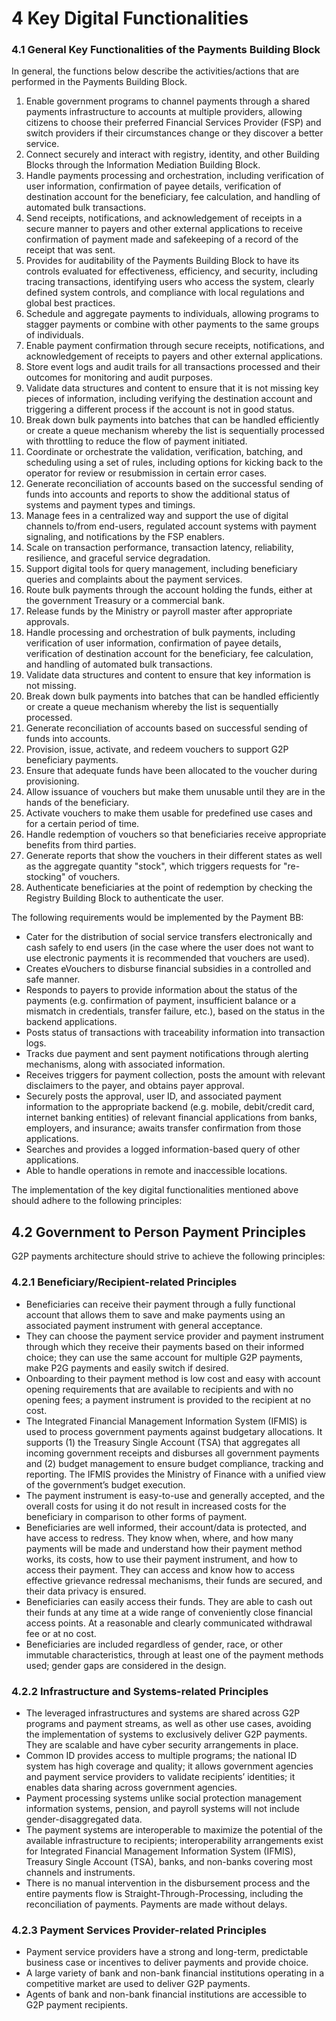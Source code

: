 # 4 Key Digital Functionalities

### 4.1 General Key Functionalities of the Payments Building Block

In general, the functions below describe the activities/actions that are performed in the Payments Building Block.

1. Enable government programs to channel payments through a shared payments infrastructure to accounts at multiple providers, allowing citizens to choose their preferred Financial Services Provider (FSP) and switch providers if their circumstances change or they discover a better service.
2. Connect securely and interact with registry, identity, and other Building Blocks through the Information Mediation Building Block.
3. Handle payments processing and orchestration, including verification of user information, confirmation of payee details, verification of destination account for the beneficiary, fee calculation, and handling of automated bulk transactions.
4. Send receipts, notifications, and acknowledgement of receipts in a secure manner to payers and other external applications to receive confirmation of payment made and safekeeping of a record of the receipt that was sent.
5. Provides for auditability of the Payments Building Block to have its controls evaluated for effectiveness, efficiency, and security, including tracing transactions, identifying users who access the system, clearly defined system controls, and compliance with local regulations and global best practices.
6. Schedule and aggregate payments to individuals, allowing programs to stagger payments or combine with other payments to the same groups of individuals.
7. Enable payment confirmation through secure receipts, notifications, and acknowledgement of receipts to payers and other external applications.
8. Store event logs and audit trails for all transactions processed and their outcomes for monitoring and audit purposes.
9. Validate data structures and content to ensure that it is not missing key pieces of information, including verifying the destination account and triggering a different process if the account is not in good status.
10. Break down bulk payments into batches that can be handled efficiently or create a queue mechanism whereby the list is sequentially processed with throttling to reduce the flow of payment initiated.
11. Coordinate or orchestrate the validation, verification, batching, and scheduling using a set of rules, including options for kicking back to the operator for review or resubmission in certain error cases.
12. Generate reconciliation of accounts based on the successful sending of funds into accounts and reports to show the additional status of systems and payment types and timings.
13. Manage fees in a centralized way and support the use of digital channels to/from end-users, regulated account systems with payment signaling, and notifications by the FSP enablers.
14. Scale on transaction performance, transaction latency, reliability, resilience, and graceful service degradation.
15. Support digital tools for query management, including beneficiary queries and complaints about the payment services.
16. Route bulk payments through the account holding the funds, either at the government Treasury or a commercial bank.
17. Release funds by the Ministry or payroll master after appropriate approvals.
18. Handle processing and orchestration of bulk payments, including verification of user information, confirmation of payee details, verification of destination account for the beneficiary, fee calculation, and handling of automated bulk transactions.
19. Validate data structures and content to ensure that key information is not missing.
20. Break down bulk payments into batches that can be handled efficiently or create a queue mechanism whereby the list is sequentially processed.
21. Generate reconciliation of accounts based on successful sending of funds into accounts.
22. Provision, issue, activate, and redeem vouchers to support G2P beneficiary payments.
23. Ensure that adequate funds have been allocated to the voucher during provisioning.
24. Allow issuance of vouchers but make them unusable until they are in the hands of the beneficiary.
25. Activate vouchers to make them usable for predefined use cases and for a certain period of time.
26. Handle redemption of vouchers so that beneficiaries receive appropriate benefits from third parties.
27. Generate reports that show the vouchers in their different states as well as the aggregate quantity "stock", which triggers requests for "re-stocking" of vouchers.
28. Authenticate beneficiaries at the point of redemption by checking the Registry Building Block to authenticate the user.

The following requirements would be implemented by the Payment BB:

* Cater for the distribution of social service transfers electronically and cash safely to end users (in the case where the user does not want to use electronic payments it is recommended that vouchers are used).
* Creates eVouchers to disburse financial subsidies in a controlled and safe manner.
* Responds to payers to provide information about the status of the payments (e.g. confirmation of payment, insufficient balance or a mismatch in credentials, transfer failure, etc.), based on the status in the backend applications.
* Posts status of transactions with traceability information into transaction logs.
* Tracks due payment and sent payment notifications through alerting mechanisms, along with associated information.
* Receives triggers for payment collection, posts the amount with relevant disclaimers to the payer, and obtains payer approval.
* Securely posts the approval, user ID, and associated payment information to the appropriate backend (e.g. mobile, debit/credit card, internet banking entities) of relevant financial applications from banks, employers, and insurance; awaits transfer confirmation from those applications.
* Searches and provides a logged information-based query of other applications.
* Able to handle operations in remote and inaccessible locations.

The implementation of the key digital functionalities mentioned above should adhere to the following principles:

## 4.2 Government to Person Payment Principles <a href="#docs-internal-guid-c38a9447-7fff-fcb5-e6eb-c6419072f004" id="docs-internal-guid-c38a9447-7fff-fcb5-e6eb-c6419072f004"></a>

G2P payments architecture should strive to achieve the following principles:

### 4.2.1 Beneficiary/Recipient-related Principles

* Beneficiaries can receive their payment through a fully functional account that allows them to save and make payments using an associated payment instrument with general acceptance.
* They can choose the payment service provider and payment instrument through which they receive their payments based on their informed choice; they can use the same account for multiple G2P payments, make P2G payments and easily switch if desired.
* Onboarding to their payment method is low cost and easy with account opening requirements that are available to recipients and with no opening fees; a payment instrument is provided to the recipient at no cost.
* The Integrated Financial Management Information System (IFMIS) is used to process government payments against budgetary allocations. It supports (1) the Treasury Single Account (TSA) that aggregates all incoming government receipts and disburses all government payments and (2) budget management to ensure budget compliance, tracking and reporting. The IFMIS provides the Ministry of Finance with a unified view of the government’s budget execution.
* The payment instrument is easy-to-use and generally accepted, and the overall costs for using it do not result in increased costs for the beneficiary in comparison to other forms of payment.
* Beneficiaries are well informed, their account/data is protected, and have access to redress. They know when, where, and how many payments will be made and understand how their payment method works, its costs, how to use their payment instrument, and how to access their payment. They can access and know how to access effective grievance redressal mechanisms, their funds are secured, and their data privacy is ensured.
* Beneficiaries can easily access their funds. They are able to cash out their funds at any time at a wide range of conveniently close financial access points. At a reasonable and clearly communicated withdrawal fee or at no cost.
* Beneficiaries are included regardless of gender, race, or other immutable characteristics, through at least one of the payment methods used; gender gaps are considered in the design.

### 4.2.2 Infrastructure and Systems-related Principles

* The leveraged infrastructures and systems are shared across G2P programs and payment streams, as well as other use cases, avoiding the implementation of systems to exclusively deliver G2P payments. They are scalable and have cyber security arrangements in place.
* Common ID provides access to multiple programs; the national ID system has high coverage and quality; it allows government agencies and payment service providers to validate recipients’ identities; it enables data sharing across government agencies.
* Payment processing systems unlike social protection management information systems, pension, and payroll systems will not include gender-disaggregated data.
* The payment systems are interoperable to maximize the potential of the available infrastructure to recipients; interoperability arrangements exist for Integrated Financial Management Information System (IFMIS), Treasury Single Account (TSA), banks, and non-banks covering most channels and instruments.
* There is no manual intervention in the disbursement process and the entire payments flow is Straight-Through-Processing, including the reconciliation of payments. Payments are made without delays.

### 4.2.3 Payment Services Provider-related Principles

* Payment service providers have a strong and long-term, predictable business case or incentives to deliver payments and provide choice.
* A large variety of bank and non-bank financial institutions operating in a competitive market are used to deliver G2P payments.
* Agents of bank and non-bank financial institutions are accessible to G2P payment recipients.

